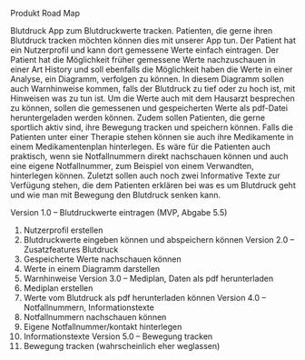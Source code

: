 Produkt Road Map

Blutdruck App zum Blutdruckwerte tracken. Patienten, die gerne ihren Blutdruck tracken möchten können dies mit unserer App tun. Der Patient hat ein Nutzerprofil und kann dort gemessene Werte einfach eintragen. Der Patient hat die Möglichkeit früher gemessene Werte nachzuschauen in einer Art History und soll ebenfalls die Möglichkeit haben die Werte in einer Analyse, ein Diagramm, verfolgen zu können. In diesem Diagramm sollen auch Warnhinweise kommen, falls der Blutdruck zu tief oder zu hoch ist, mit Hinweisen was zu tun ist. Um die Werte auch mit dem Hausarzt besprechen zu können, sollen die gemessenen und gespeicherten Werte als pdf-Datei heruntergeladen werden können. Zudem sollen Patienten, die gerne sportlich aktiv sind, ihre Bewegung tracken und speichern können. Falls die Patienten unter einer Therapie stehen können sie auch ihre Medikamente in einem Medikamentenplan hinterlegen. Es wäre für die Patienten auch praktisch, wenn sie Notfallnummern direkt nachschauen können und auch eine eigene Notfallnummer, zum Beispiel von einem Verwandten, hinterlegen können. Zuletzt sollen auch noch zwei Informative Texte zur Verfügung stehen, die dem Patienten erklären bei was es um Blutdruck geht und wie man mit Bewegung den Blutdruck senken kann.

Version 1.0 – Blutdruckwerte eintragen (MVP, Abgabe 5.5)
1.	Nutzerprofil erstellen
2.	Blutdruckwerte eingeben können und abspeichern können
Version 2.0 – Zusatzfeatures Blutdruck
1.	Gespeicherte Werte nachschauen können
2.	Werte in einem Diagramm darstellen
3.	Warnhinweise
Version 3.0 – Mediplan, Daten als pdf herunterladen
1.	Mediplan erstellen
2.	Werte vom Blutdruck als pdf herunterladen können
Version 4.0 – Notfallnummern, Informationstexte
1.	Notfallnummern nachschauen können
2.	Eigene Notfallnummer/kontakt hinterlegen
3.	Informationstexte
Version 5.0 – Bewegung tracken
1.	Bewegung tracken (wahrscheinlich eher weglassen)
